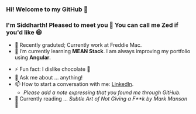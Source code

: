 ### Hi! Welcome to my GitHub 👋
### I'm Siddharth! Pleased to meet you 🤝 You can call me Zed if you'd like 😄

- 👜 Recently graduted; Currently work at Freddie Mac.
- 🌱 I’m currently learning **MEAN Stack**. I am always improving my portfolio using **Angular**.
<!-- - :atom: I'm planning to dedicate my near future to learning. -->
- ⚡ Fun fact: I dislike chocolate 🍫
- 💬 Ask me about ... anything!
- 📫 How to start a conversation with me: [LinkedIn](https://www.linkedin.com/in/sidharthpatel01/).
  - _Please add a note expressing that you found me through GitHub._
- 📙 Currently reading ... _Subtle Art of Not Giving a F**k by Mark Manson_ 🦊


<!-- - 🔭 I’m currently working on Angular -->
<!-- - 👯 I’m looking to collaborate on ... -->
<!-- - 🤔 I’m looking for help with ... -->

